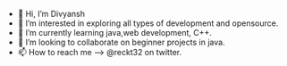 - 👋 Hi, I’m Divyansh
- 👀 I’m interested in exploring all types of development and opensource.
- 🌱 I’m currently learning java,web development, C++.
- 💞️ I’m looking to collaborate on beginner projects in java.
- 📫 How to reach me --> @reckt32 on twitter.

<!---
reckt32/reckt32 is a ✨ special ✨ repository because its `README.md` (this file) appears on your GitHub profile.
You can click the Preview link to take a look at your changes.
--->
